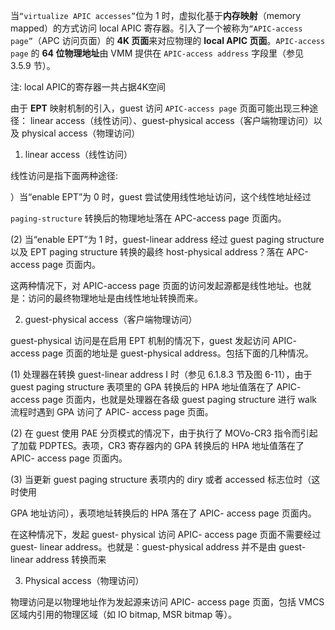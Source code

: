 
当`“virtualize APIC accesses”`位为 1 时，虚拟化基于**内存映射**（memory mapped）的方式访问 local APIC 寄存器。引入了一个被称为`“APIC-access page”`（APC 访问页面）的 **4K 页面**来对应物理的 **local APIC 页面**。`APIC-access page` 的 **64 位物理地址**由 VMM 提供在 `APIC-access address` 字段里（参见 3.5.9 节）。

注: local APIC的寄存器一共占据4K空间

由于 **EPT** 映射机制的引入，guest 访问 `APIC-access page` 页面可能出现三种途径： linear access（线性访问）、guest-physical access（客户端物理访问）以及 physical access（物理访问）

1. linear access（线性访问）

线性访问是指下面两种途径:

）当“enable EPT”为 0 时，guest 尝试使用线性地址访问，这个线性地址经过

 `paging-structure` 转换后的物理地址落在 APC-access page 页面内。

 (2) 当“enable EPT”为 1 时，guest-linear address 经过 guest paging structure 以及  EPT paging structure 转换的最终 host-physical address？落在 APC-access page 页面内。

这两种情况下，对 APIC-access page 页面的访问发起源都是线性地址。也就是：访问的最终物理地址是由线性地址转换而来。

2. guest-physical access（客户端物理访问）

guest-physical 访问是在启用 EPT 机制的情况下，guest 发起访问 APIC- access page 页面的地址是 guest-physical address。包括下面的几种情况。

 (1) 处理器在转换 guest-linear address I 时（参见 6.1.8.3 节及图 6-11），由于 guest  paging structure 表项里的 GPA 转换后的 HPA 地址值落在了 APIC- access page 页面内，也就是处理器在各级 guest paging structure 进行 walk 流程时遇到 GPA 访问了 APIC- access page 页面。

 (2) 在 guest 使用 PAE 分页模式的情况下，由于执行了 MOVo-CR3 指令而引起了加载 PDPTES。表项，CR3 寄存器内的 GPA 转换后的 HPA 地址值落在了 APIC- access page 页面内。

 (3) 当更新 guest paging structure 表项内的 diry 或者 accessed 标志位时（这时使用

GPA 地址访问），表项地址转换后的 HPA 落在了 APIC- access page 页面内。

在这种情况下，发起 guest- physical 访问 APIC- access page 页面不需要经过 guest-  linear address。也就是：guest-physical address 并不是由 guest- linear address 转换而来

3. Physical access（物理访问）

物理访问是以物理地址作为发起源来访问 APIC- access page 页面，包括 VMCS 区域内引用的物理区域（如 IO bitmap, MSR bitmap 等）。